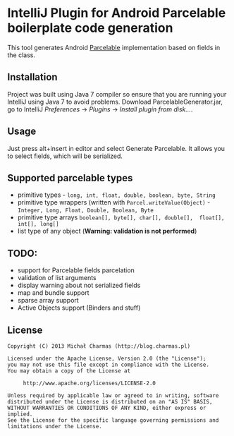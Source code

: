# IntelliJ Plugin for Android Parcelable boilerplate code generation

This tool generates Android [Parcelable](https://developer.android.com/reference/android/os/Parcelable.html) implementation based on fields in the class.

## Installation

Project was built using Java 7 compiler so ensure that you are running your IntelliJ using Java 7 to avoid problems.
Download ParcelableGenerator.jar, go to IntelliJ *Preferences* -> *Plugins* -> *Install plugin from disk...*.

## Usage

Just press alt+insert in editor and select Generate Parcelable. It allows you to select
fields, which will be serialized.

## Supported parcelable types

* primitive types - ```long, int, float, double, boolean, byte, String```
* primitive type wrappers (written with ```Parcel.writeValue(Object)``` - ```Integer, Long, Float, Double, Boolean, Byte```
* primitive type arrays ```boolean[], byte[], char[], double[],  float[], int[], long[]```
* list type of any object (**Warning: validation is not performed**)

## TODO:

* support for Parcelable fields parcelation
* validation of list arguments
* display warning about not serialized fields
* map and bundle support
* sparse array support
* Active Objects support (Binders and stuff)

## License

    Copyright (C) 2013 Michał Charmas (http://blog.charmas.pl)

	Licensed under the Apache License, Version 2.0 (the "License");
	you may not use this file except in compliance with the License.
	You may obtain a copy of the License at

	     http://www.apache.org/licenses/LICENSE-2.0

	Unless required by applicable law or agreed to in writing, software
	distributed under the License is distributed on an "AS IS" BASIS,
	WITHOUT WARRANTIES OR CONDITIONS OF ANY KIND, either express or implied.
	See the License for the specific language governing permissions and
	limitations under the License.
